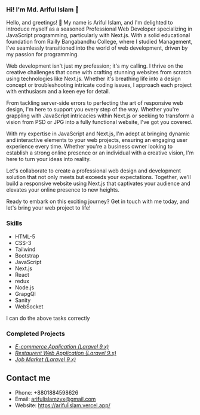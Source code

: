 ### Hi! I'm Md. Ariful Islam 👋
Hello, and greetings! 🌟 My name is Ariful Islam, and I'm delighted to introduce myself as a seasoned Professional Web Developer specializing in JavaScript programming, particularly with Next.js. With a solid educational foundation from Railly Bangabandhu College, where I studied Management, I've seamlessly transitioned into the world of web development, driven by my passion for programming.

Web development isn't just my profession; it's my calling. I thrive on the creative challenges that come with crafting stunning websites from scratch using technologies like Next.js. Whether it's breathing life into a design concept or troubleshooting intricate coding issues, I approach each project with enthusiasm and a keen eye for detail.

From tackling server-side errors to perfecting the art of responsive web design, I'm here to support you every step of the way. Whether you're grappling with JavaScript intricacies within Next.js or seeking to transform a vision from PSD or JPG into a fully functional website, I've got you covered.

With my expertise in JavaScript and Next.js, I'm adept at bringing dynamic and interactive elements to your web projects, ensuring an engaging user experience every time. Whether you're a business owner looking to establish a strong online presence or an individual with a creative vision, I'm here to turn your ideas into reality.

Let's collaborate to create a professional web design and development solution that not only meets but exceeds your expectations. Together, we'll build a responsive website using Next.js that captivates your audience and elevates your online presence to new heights.

Ready to embark on this exciting journey? Get in touch with me today, and let's bring your web project to life!


### Skills
- HTML-5
- CSS-3
- Tailwind
- Bootstrap
- JavaScript
- Next.js
- React
- redux
- Node.js
- GrapgQl
- Sanity
- WebSocket

I can do the above tasks correctly

### Completed Projects

- *[E-commerce Application (Laravel 9.x)](https://mitnog.vercel.app/)*
- *[Restaurent Web Application (Laravel 9.x)](https://https://restaurent-next.vercel.app//)*
- *[Job Market (Laravel 9.x)](https://https://skbjobmarket.com//)*


## Contact me
- Phone: +8801884598626
- Email: arifulislamzyx@gmail.com
- Website: https://arifulislam.vercel.app/

